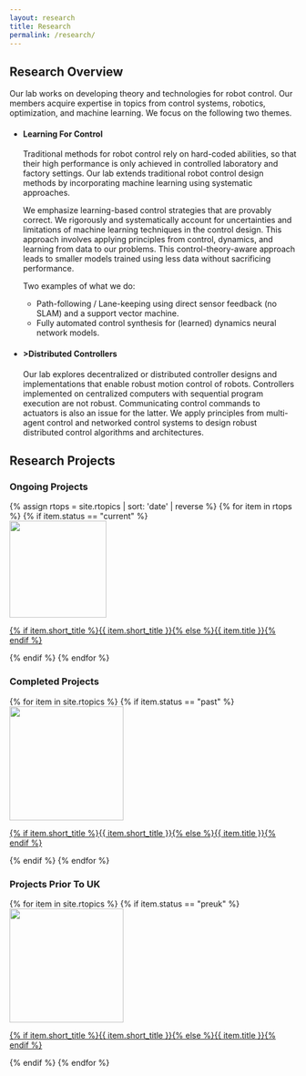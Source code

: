 ```yaml
---
layout: research
title: Research
permalink: /research/
---
```


## Research Overview
<div class = "justified">
<p>Our lab works on developing theory and technologies for robot control. Our members acquire expertise in topics from control systems, robotics, optimization, and machine learning. We focus on the following two themes.</p></div>
<ul>
<li><h4> Learning For Control</h4><div class = "justified"><p>Traditional methods for robot control rely on hard-coded abilities, so that their high performance is only achieved in controlled laboratory and factory settings. Our lab extends traditional robot control design methods by incorporating machine learning using systematic approaches.</p> 
<p>We emphasize learning-based control strategies that are provably correct. We rigorously and systematically account for uncertainties and limitations of machine learning techniques in the control design. This approach involves applying principles from control, dynamics, and learning from data to our problems. This control-theory-aware approach leads to smaller models trained using less data without sacrificing performance.</p>
Two examples of what we do:
<ul>
<li> Path-following / Lane-keeping using direct sensor feedback (no SLAM) and a support vector machine.</li>
<li> Fully automated control synthesis for (learned)  dynamics neural network models.</li>
</ul>
</div></li>
<li><h4>>Distributed Controllers</h4><div class = "justified"><p>Our lab explores decentralized or distributed controller designs and implementations that enable robust motion control of robots.
Controllers implemented on centralized computers with sequential program execution are not robust. Communicating control commands to actuators is also an issue for the latter. We apply principles from multi-agent control and networked control systems to design robust distributed control algorithms and architectures.</p></div></li>
</ul>


<h2>Research Projects</h2>

<h3>Ongoing Projects </h3>
<!--div class = "justified"><p>Our current focus is on control and estimation algorithms for feedback loops that contain classifiers. We develop control-oriented machine learning algorithms that produce controllers/estimators with closed-loop performance guarantees. For autonomy, these controllers must be obtained on-line by systems that need them, necessitating automated methods for analysis and synthesis of such controllers.</p></div-->


<div class = "flex-container">
{% assign rtops = site.rtopics | sort: 'date' | reverse %}
{% for item in rtops %}
{% if item.status == "current" %}
  <div class = "thumby"><a href="{{ item.url | prepend:site.baseurl | prepend:site.url}}"><img src = "{{site.url}}/{{site.baseurl}}/assets/img/{{ item.thumb}}" width = "170px" height = "170px">
  <p>{% if item.short_title %}{{ item.short_title }}{% else %}{{ item.title }}{% endif %}</p>
  </a>
  </div>
{% endif %}
{% endfor %}
</div>



<h3>Completed Projects</h3>
<div class = "flex-container">
{% for item in site.rtopics %}
{% if item.status == "past" %}
  <div class = "thumby"><a href="{{ item.url | prepend:site.baseurl | prepend:site.url}}"><img src = "{{site.url}}/{{site.baseurl}}/assets/img/{{ item.thumb}}" width = "200px" height = "200px"><p>{% if item.short_title %}{{ item.short_title }}{% else %}{{ item.title }}{% endif %}</p></a> </div>
  {% endif %}
{% endfor %}
</div>

<h3>Projects Prior To UK</h3>
<div class = "flex-container">
{% for item in site.rtopics %}
{% if item.status == "preuk" %}
  <div class = "thumby"><a href="{{ item.url | prepend:site.baseurl | prepend:site.url}}"><img src = "{{site.url}}/{{site.baseurl}}/assets/img/{{ item.thumb}}" width = "200px" height = "200px"><p>{% if item.short_title %}{{ item.short_title }}{% else %}{{ item.title }}{% endif %}</p></a> </div>
  {% endif %}
{% endfor %}
</div>